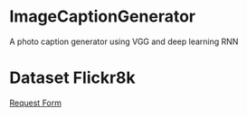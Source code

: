 # ImageCaptionGenerator
A photo caption generator using VGG and deep learning RNN

# Dataset Flickr8k
[Request Form](https://forms.illinois.edu/sec/1713398)
